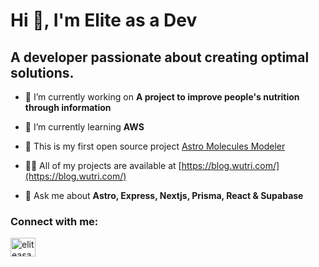 # Hi 👋, I'm Elite as a Dev

## A developer passionate about creating optimal solutions.

- 🔭 I’m currently working on **A project to improve people's nutrition through information**

- 🌱 I’m currently learning **AWS**

- 🤝 This is my first open source project [Astro Molecules Modeler](https://modeler.wutri.com/)

- 👨‍💻 All of my projects are available at [https://blog.wutri.com/](https://blog.wutri.com/)

- 💬 Ask me about **Astro, Express, Nextjs, Prisma, React & Supabase**

### Connect with me:

<p align="left">
<a href="https://linkedin.com/in/eliteasadev" target="blank"><img align="center" src="https://raw.githubusercontent.com/rahuldkjain/github-profile-readme-generator/master/src/images/icons/Social/linked-in-alt.svg" alt="eliteasadev" height="30" width="40" /></a>
</p>
